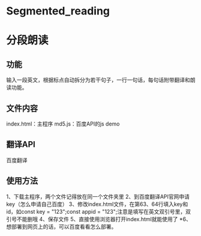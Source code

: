 # Segmented_reading
# 分段朗读
## 功能
输入一段英文，根据标点自动拆分为若干句子，一行一句话，每句话附带翻译和朗读功能。
## 文件内容
index.html：主程序
md5.js：百度API的js demo
## 翻译API
百度翻译
## 使用方法
1、下载主程序，两个文件记得放在同一个文件夹里
2、到百度翻译API官网申请key（怎么申请自己百度）
3、修改index.html文件，在第63、64行填入key和id，如const key = "123";const appid = "123";注意是填写在英文双引号里，双引号不能删哦
4、保存文件
5、直接使用浏览器打开index.html就能使用了
*6、想部署到网页上的话，可以百度看看怎么部署。
